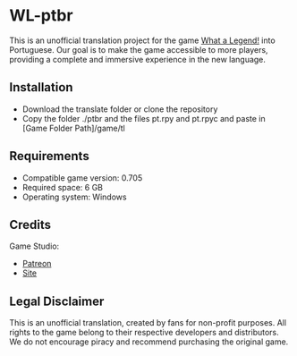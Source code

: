 
# WL-ptbr

This is an unofficial translation project for the game [What a Legend!](https://whatalegendgame.com/) into Portuguese. Our goal is to make the game accessible to more players, providing a complete and immersive experience in the new language.

## Installation

* Download the translate folder or clone the repository
* Copy the folder ./ptbr and the files pt.rpy and pt.rpyc and paste in [Game Folder Path]/game/tl

## Requirements

- Compatible game version: 0.705
- Required space: 6 GB
- Operating system: Windows

## Credits

Game Studio:
* [Patreon](https://www.patreon.com/c/magicnuts/posts)
* [Site](https://whatalegendgame.com/)

## Legal Disclaimer

This is an unofficial translation, created by fans for non-profit purposes. All rights to the game belong to their respective developers and distributors. We do not encourage piracy and recommend purchasing the original game.